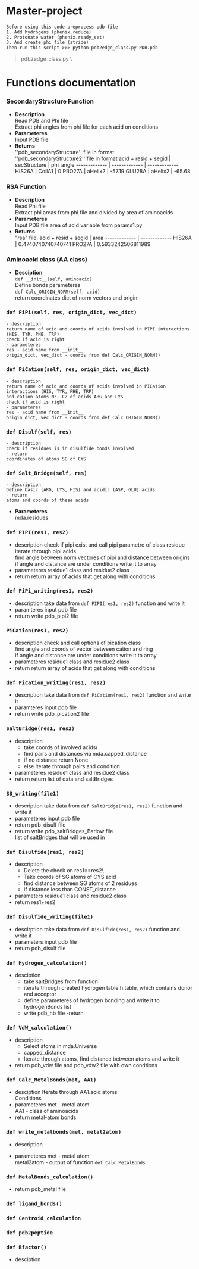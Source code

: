 # Master-project
    Before using this code preprocess pdb file
    1. Add hydrogens (phenix.reduce)
    2. Protonate water (phenix.ready_set)
    3. And create phi file (stride)
    Then run this script >>> python pdb2edge_class.py PDB.pdb




> pdb2edge_class.py \
# Functions documentation

### SecondaryStructure Function
- **Description**\
Read PDB and Phi file \
Extract phi angles from phi file for each acid on conditions
- **Parameteres**\
Input PDB file 
- **Returns**\
''pdb_secondaryStructure'' file in format\
''pdb_secondaryStructure2'' file in format
  acid + resid + segid | secStructure | phi_angle
  ------------- | ------------- | ------------- 
  HIS26A	| CoilA1	| 0
  PRO27A	| aHelix2	| -57.19
  GLU28A	| aHelix2 | -65.68 

### RSA Function
- **Description**\
Read Phi file \
Extract phi areas from phi file and divided by area of aminoacids
- **Parameteres**\
Input PDB file 
area of acid variable from params1.py
- **Returns**\
"rsa" file. 
  acid + resid + segid | area 
  ------------- | -------------
  HIS26A | 0.4740740740740741
  PRO27A | 0.5933242506811989

### Aminoacid class (AA class)
- **Desciption**\
`def __init__(self, aminoacid)`\
Define bonds parameteres\
`def Calc_ORIGIN_NORM(self, acid)`\
return coordinates dict of norm vectors and origin
### `def PiPi(self, res, origin_dict, vec_dict)`

    - description
    return name of acid and coords of acids involved in PIPI interactions (HIS, TYR, PHE, TRP)
    check if acid is right 
    - parameteres
    res - acid name from __init__
    origin_dict, vec_dict - coords from def Calc_ORIGIN_NORM()
    
### `def PiCation(self, res, origin_dict, vec_dict)` 

    - description
    return name of acid and coords of acids involved in PICation interactions (HIS, TYR, PHE, TRP)
    and cation atoms NZ, CZ of acids ARG and LYS
    check if acid is right 
    - parameteres
    res - acid name from __init__
    origin_dict, vec_dict - coords from def Calc_ORIGIN_NORM()
    
### `def Disulf(self, res)`

    - description
    check if residues is in disulfide bonds involved
    - return 
    coordinates of atoms SG of CYS
    
### `def Salt_Bridge(self, res)`

    - description
    Define basic (ARG, LYS, HIS) and acidic (ASP, GLU) acids
    - return
    atoms and coords of these acids
    
- **Parameteres**\
mda.residues

### `def PIPI(res1, res2)`
- description
check if pipi exist and call pipi parametre of class residue\
iterate through pipi acids\
find angle between norm vectores of pipi and distance between origins
if angle and distance are under conditions write it to array
- parameteres 
residue1 class and residue2 class
- return
return array of acids that get along with conditions

### `def PiPi_writing(res1, res2)`
- description
take data from `def PIPI(res1, res2)` function and write it
- paramteres
input pdb file 
- return
write pdb_pipi2 file

### `PiCation(res1, res2)`
- description
check and call options of pication class\
find angle and coords of vector between cation and ring\
if angle and distance are under conditions write it to array
- parameteres
residue1 class and residue2 class
- return 
return array of acids that get along with conditions

### `def PiCation_writing(res1, res2)`
- description
take data from `def PiCation(res1, res2)` function and write it
- paramteres
input pdb file 
- return
write pdb_pication2 file

### `SaltBridge(res1, res2)`
- description
    - take coords of involved acids\
    - find pairs and distances via mda.capped_distance
    - if no distance return None
    - else iterate through pairs and condition
- parameteres
residue1 class and residue2 class
- return
return list of data and saltBridges

### `SB_writing(file1)`
- description
take data from `def SaltBridge(res1, res2)` function and write it
- parameteres
input pdb file
- return 
pdb_disulf file
- return 
write pdb_salrBridges_Barlow file\
list of saltBridges that will be used in 

### `def Disulfide(res1, res2)`
- description
    - Delete the check on res1==res2\
    - Take coords of SG atoms of CYS acid
    - find distance between SG atoms of 2 residues
    - if distance less than CONST_distance
- parameters
residue1 class and residue2 class
- return 
res1+res2

### `def Disulfide_writing(file1)`
- descirption
take data from `def Disulfide(res1, res2)` function and write it
- parameters
input pdb file
- return 
pdb_disulf file

### `def Hydrogen_calculation()`
- desciption
    - take saltBridges from function
    - iterate through created hydrogen table h.table, which contains donor and acceptor
    - define parameteres of hydrogen bonding and write it to hydrogenBonds list
    - write pdb_hb file
-return 

### `def VdW_calculation()`
- description
    - Select atoms in mda.Universe
    - capped_distance
    - Iterate through atoms, find distance between atoms and write it
- return 
pdb_vdw file and pdb_vdw2 file with own condtions

### `def Calc_MetalBonds(met, AA1)`
- desciption
Iterate through AA1.acid atoms\
Conditions 
- parameteres
met - metal atom\
AA1 - class of aminoacids
- return
metal-atom bonds

### `def write_metalbonds(met, metal2atom)`
- description

- parameteres
met - metal atom\
metal2atom - output of function `def Calc_MetalBonds`

### `def MetalBonds_calculation()`
- return 
pdb_metal file 

### `def ligand_bonds()`


### `def Centroid_calculation`

### `def pdb2peptide`

### `def Bfactor()`
- desciption


